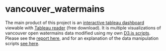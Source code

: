 # vancouver_watermains

The main product of this project is an [interactive tableau dashboard](https://github.com/clavell/vancouver_watermains/blob/main/Visualization/Vancouver_water_mains.twbx) viewable with [Tableau reader](https://www.tableau.com/products/reader/download) (free download). It is multiple visualizations of vancouver open watermains data modified using my own [D3.js scripts](https://github.com/clavell/vancouver_watermains/tree/main/Dataset). Please see the [report here](https://github.com/clavell/vancouver_watermains/blob/main/Documentation/Report_lavell20422.pdf), and for an explanation of the data manipulation scripts [see here](https://github.com/clavell/vancouver_watermains/blob/main/Dataset/Data%20sources.pdf).
